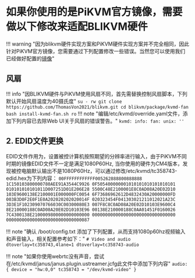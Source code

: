 # 如果你使用的是PiKVM官方镜像，需要做以下修改来适配BLIKVM硬件
!!! warning "因为blikvm硬件实现方案和PiKVM硬件实现方案并不完全相同，因此针对PiKVM官方镜像，您需要通过下列配置修改一些错误。当然您可以使用我们已经做好配置的[镜像](./flashing_os.md)"

## **风扇**
!!! info "因BLIKVM硬件与PiKVM使用风扇不同，首先需替换控制风扇脚本，下列默认开始风扇温度为40摄氏度"
    ```
    su -
    rw
    git clone https://github.com/ThomasVon2021/blikvm.git
    cd blikvm/package/kvmd-fan
    bash install-kvmd-fan.sh
    ro
    ```
!!! note "编辑/etc/kvmd/override.yaml文件，添加下列内容已去除Web UI关于风扇的错误警告。"
    ```
    kvmd:
        info:
            fan:
                unix: ''
    ```

## 2. **EDID文件更换**
EDID文件作用为，设置被控计算机按照期望的分辨率进行输入，由于PiKVM不同时期的镜像EDID文件不一定是满足1080P60Hz, 当你使用的硬件为CM4版本，发现被控电脑默认输出不是1080P60Hz，可以通过修改/etc/kvmd/tc358743-edid.hex为下列内容：
    ```
    00FFFFFFFFFFFF005262888800888888
    1C150103800000780AEE91A3544C9926
    0F505400000001010101010101010101
    010101010101011D007251D01E206E28
    5500C48E2100001E8C0AD08A20E02D10
    103E9600138E2100001E000000FC0054
    6F73686962612D4832430A20000000FD
    003B3D0F2E0F1E0A202020202020014F
    020323454F041303021211012021A23C
    3D3E1F102309070766030C00300080E3
    007F8C8C0AD08A20E02D10103E9600C4
    8E210000188C0AD08A20E02D10103E96
    00138E210000188C0AA01451F0160026
    7C4300138E2100009800000000000000
    00000000000000000000000000000000
    00000000000000000000000000000087
    ```

!!! note "确认 /boot/config.txt 添加了下列配置，从而支持1080p60hz视频输入和声音输入，相关配置参考如下："
    ```
    # Video and audio
    dtoverlay=tc358743,4lane=1
    dtoverlay=tc358743-audio
    ```

!!! note "如果你使用webrtc没有声音，尝试在/etc/kvmd/janus/janus.plugin.ustreamer.jcfg此文件中添加下列内容"
    ```
    audio: {
        device = "hw:0,0"
        tc358743 = "/dev/kvmd-video"
    }
    ```